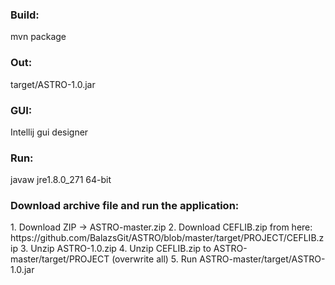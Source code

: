 <h3>Build:</h3>
mvn package

<h3>Out:</h3>
target/ASTRO-1.0.jar

<h3>GUI:</h3>
Intellij gui designer

<h3>Run:</h3>
javaw
jre1.8.0_271 64-bit

<h3>Download archive file and run the application:</h3>
1. Download ZIP -> ASTRO-master.zip
2. Download CEFLIB.zip from here: https://github.com/BalazsGit/ASTRO/blob/master/target/PROJECT/CEFLIB.zip
3. Unzip ASTRO-1.0.zip
4. Unzip CEFLIB.zip to ASTRO-master/target/PROJECT (overwrite all)
5. Run ASTRO-master/target/ASTRO-1.0.jar

